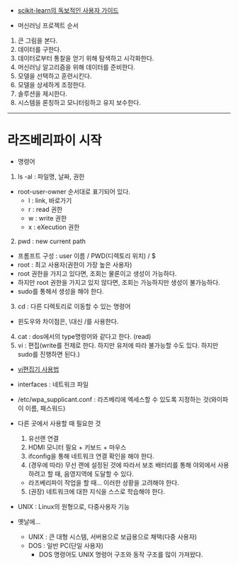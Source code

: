 - [scikit-learn의 독보적인 사용자 가이드](http://scikit-learn.org/stable/user_guide.html)

- 머신러닝 프로젝트 순서
1. 큰 그림을 본다.
2. 데이터를 구한다.
3. 데이터로부터 통찰을 얻기 위해 탐색하고 시각화한다.
4. 머신러닝 알고리즘을 위해 데이터를 준비한다.
5. 모델을 선택하고 훈련시킨다.
6. 모델을 상세하게 조정한다.
7. 솔루션을 제시한다.
8. 시스템을 론칭하고 모니터링하고 유지 보수한다.



-------
# 라즈베리파이 시작
- 명령어
1. ls -al : 파일명, 날짜, 권한
  - root-user-owner 순서대로 표기되어 있다.
    - l : link, 바로가기 
    - r : read 권한
    - w : write 권한
    - x : eXecution 권한
2. pwd : new current path
  - 프롬프트 구성 : user 이름 / PWD(디렉토리 위치) / $
  - root : 최고 사용자(권한이 가장 높은 사용자)
  - root 권한을 가지고 있다면, 조회는 물론이고 생성이 가능하다.
  - 하지만 root 권한을 가지고 있지 않다면, 조회는 가능하지만 생성이 불가능하다.
  - sudo를 통해서 생성을 해야 한다.

3. cd : 다른 디렉토리로 이동할 수 있는 명령어
  - 윈도우와 차이점은, \대신 /를 사용한다.

4. cat : dos에서의 type명령어와 같다고 한다. (read)
5. vi : 편집(write를 전제로 한다. 하지만 유저에 따라 불가능할 수도 있다. 하지만 sudo를 진행하면 된다.)
  - [vi편집기 사용법](https://blog.lael.be/post/7321)
  
  
- interfaces : 네트워크 파일
- /etc/wpa_supplicant.conf : 라즈베리에 엑세스할 수 있도록 지정하는 것(와이파이 이름, 패스워드)

- 다른 곳에서 사용할 때 필요한 것
  1. 유선랜 연결
  2. HDMI 모니터 필요 + 키보드 + 마우스
  3. ifconfig을 통해 네트워크 연결 확인을 해야 한다.
  4. (경우에 따라) 무선 랜에 설정된 것에 따라서 보조 배터리를 통해 야외에서 사용하려고 할 때, 음영지역에 도달할 수 있다.
    - 라즈베리파이 작업을 할 때... 이러한 상황을 고려해야 한다.
  5. (권장) 네트워크에 대한 지식을 스스로 학습해야 한다.

- UNIX : Linux의 원형으로, 다중사용자 기능 
- 옛날에...
  - UNIX : 큰 대형 시스템, 서버용으로 보급용으로 채택(다중 사용자)
  - DOS : 일반 PC(단일 사용자)
    - DOS 명령어도 UNIX 명령어 구조와 동작 구조를 많이 가져왔다.
    
